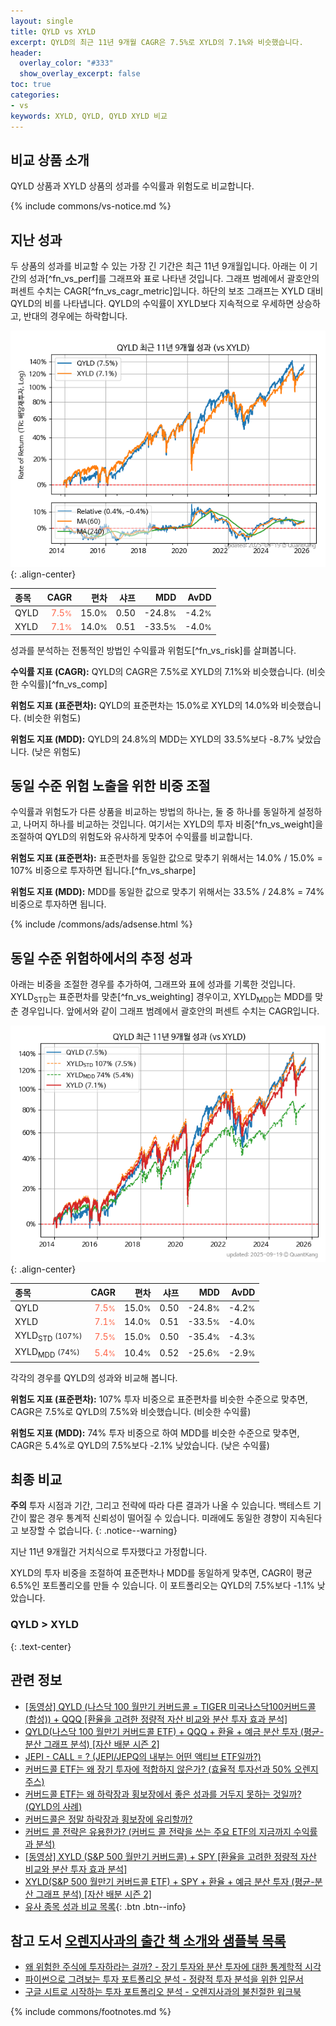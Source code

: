 ```yaml
---
layout: single
title: QYLD vs XYLD
excerpt: QYLD의 최근 11년 9개월 CAGR은 7.5%로 XYLD의 7.1%와 비슷했습니다.
header:
  overlay_color: "#333"
  show_overlay_excerpt: false
toc: true
categories:
- vs
keywords: XYLD, QYLD, QYLD XYLD 비교
---
```


## 비교 상품 소개


QYLD 상품과 XYLD 상품의 성과를 수익률과 위험도로 비교합니다.





{% include commons/vs-notice.md %}

## 지난 성과

두 상품의 성과를 비교할 수 있는 가장 긴 기간은 최근 11년 9개월입니다. 아래는 이 기간의 성과[^fn_vs_perf]를 그래프와 표로 나타낸 것입니다.
그래프 범례에서 괄호안의 퍼센트 수치는 CAGR[^fn_vs_cagr_metric]입니다.
하단의 보조 그래프는 XYLD 대비 QYLD의 비를 나타냅니다.
QYLD의 수익률이 XYLD보다 지속적으로 우세하면 상승하고, 반대의 경우에는 하락합니다.

![QYLD](/vs/images/qyld-vs-xyld_dual.png){: .align-center}

| **종목** | **CAGR** | **편차** | **샤프** | **MDD** | **AvDD** |
| :------------ | ------: | -----------: | -------: | ------: | -------: |
| QYLD | <span style="color: tomato">7.5<small>%</small></span> | 15.0<small>%</small> | 0.50 | -24.8<small>%</small> | -4.2<small>%</small> |
| XYLD | <span style="color: tomato">7.1<small>%</small></span> | 14.0<small>%</small> | 0.51 | -33.5<small>%</small> | -4.0<small>%</small> |

<!-- more -->


성과를 분석하는 전통적인 방법인 수익률과 위험도[^fn_vs_risk]를 살펴봅니다.

**수익률 지표 (CAGR):** QYLD의 CAGR은 7.5%로 XYLD의 7.1%와 비슷했습니다. (비슷한 수익률)[^fn_vs_comp]

**위험도 지표 (표준편차):** QYLD의 표준편차는 15.0%로 XYLD의 14.0%와 비슷했습니다. (비슷한 위험도)

**위험도 지표 (MDD):** QYLD의 24.8%의 MDD는 XYLD의 33.5%보다 -8.7% 낮았습니다. (낮은 위험도)



## 동일 수준 위험 노출을 위한 비중 조절

수익률과 위험도가 다른 상품을 비교하는 방법의 하나는, 둘 중 하나를 동일하게 설정하고, 나머지 하나를 비교하는 것입니다.
여기서는 XYLD의 투자 비중[^fn_vs_weight]을 조절하여 QYLD의 위험도와 유사하게 맞추어 수익률를 비교합니다.

**위험도 지표 (표준편차):** 표준편차를 동일한 값으로 맞추기 위해서는 14.0% / 15.0% = 107% 비중으로 투자하면 됩니다.[^fn_vs_sharpe]

**위험도 지표 (MDD):** MDD를 동일한 값으로 맞추기 위해서는 33.5% / 24.8% = 74% 비중으로 투자하면 됩니다.


{% include /commons/ads/adsense.html %}



## 동일 수준 위험하에서의 추정 성과

아래는 비중을 조절한 경우를 추가하여, 그래프와 표에 성과를 기록한 것입니다.
XYLD<sub>STD</sub>는 표준편차를 맞춘[^fn_vs_weighting] 경우이고, XYLD<sub>MDD</sub>는 MDD를 맞춘 경우입니다.
앞에서와 같이 그래프 범례에서 괄호안의 퍼센트 수치는 CAGR입니다.


![QYLD](/vs/images/qyld-vs-xyld.png){: .align-center}



| **종목** | **CAGR** | **편차** | **샤프** | **MDD** | **AvDD** |
| :------------ | ------: | -----------: | -------: | ------: | -------: |
| QYLD | <span style="color: tomato">7.5<small>%</small></span> | 15.0<small>%</small> | 0.50 | -24.8<small>%</small> | -4.2<small>%</small> |
| XYLD | <span style="color: tomato">7.1<small>%</small></span> | 14.0<small>%</small> | 0.51 | -33.5<small>%</small> | -4.0<small>%</small> |
| XYLD<sub>STD</sub> <small>(107%)</small> | <span style="color: tomato">7.5<small>%</small></span> | 15.0<small>%</small> | 0.50 | -35.4<small>%</small> | -4.3<small>%</small> |
| XYLD<sub>MDD</sub> <small>(74%)</small> | <span style="color: tomato">5.4<small>%</small></span> | 10.4<small>%</small> | 0.52 | -25.6<small>%</small> | -2.9<small>%</small> |



각각의 경우를 QYLD의 성과와 비교해 봅니다.

**위험도 지표 (표준편차):** 107% 투자 비중으로 표준편차를 비슷한 수준으로 맞추면, CAGR은 7.5%로 QYLD의 7.5%와 비슷했습니다. (비슷한 수익률)

**위험도 지표 (MDD):** 74% 투자 비중으로 하여 MDD를 비슷한 수준으로 맞추면, CAGR은 5.4%로 QYLD의 7.5%보다 -2.1% 낮았습니다. (낮은 수익률)




## 최종 비교

**주의** 투자 시점과 기간, 그리고 전략에 따라 다른 결과가 나올 수 있습니다. 백테스트 기간이 짧은 경우 통계적 신뢰성이 떨어질 수 있습니다. 미래에도 동일한 경향이 지속된다고 보장할 수 없습니다.
{: .notice--warning}

지난 11년 9개월간 거치식으로 투자했다고 가정합니다.

XYLD의 투자 비중을 조절하여 표준편차나 MDD를 동일하게 맞추면, CAGR이 평균 6.5%인 포트폴리오를 만들 수 있습니다.
이 포트폴리오는 QYLD의 7.5%보다 -1.1% 낮았습니다.

### QYLD &gt; XYLD
{: .text-center}


## 관련 정보

- [[동영상] QYLD (나스닥 100 월만기 커버드콜 = TIGER 미국나스닥100커버드콜(합성)) + QQQ [환율을 고려한 정량적 자산 비교와 분산 투자 효과 분석]](https://youtu.be/QPbmZsOUoaI)
- [QYLD(나스닥 100 월만기 커버드콜 ETF) + QQQ + 환율 + 예금 분산 투자 (평균-분산 그래프 분석) [자산 배분 시즌 2]](https://m.blog.naver.com/onuri2005/223927553247)
- [JEPI - CALL = ? (JEPI/JEPQ의 내부는 어떤 액티브 ETF일까?)](https://kongdori.tistory.com/256)
- [커버드콜 ETF는 왜 장기 투자에 적합하지 않은가? (효율적 투자선과 50% 오렌지 주스)](https://kongdori.tistory.com/244)
- [커버드콜 ETF는 왜 하락장과 횡보장에서 좋은 성과를 거두지 못하는 것일까? (QYLD의 사례)](https://kongdori.tistory.com/240)
- [커버드콜은 정말 하락장과 횡보장에 유리할까?](https://kongdori.tistory.com/238)
- [커버드 콜 전략은 유용한가? (커버드 콜 전략을 쓰는 주요 ETF의 지금까지 수익률과 분석)](https://kongdori.tistory.com/155)
- [[동영상] XYLD (S&P 500 월만기 커버드콜) + SPY [환율을 고려한 정량적 자산 비교와 분산 투자 효과 분석]](ttps://youtu.be/2K29k1fN9FE)
- [XYLD(S&P 500 월만기 커버드콜 ETF) + SPY + 환율 + 예금 분산 투자 (평균-분산 그래프 분석) [자산 배분 시즌 2]](https://m.blog.naver.com/onuri2005/223927414239)
- [유사 종목 성과 비교 목록](/vs/){: .btn .btn--info}


## 참고 도서 [오렌지사과의 출간 책 소개와 샘플북 목록](https://kongdori.tistory.com/691)

- [왜 위험한 주식에 투자하라는 걸까? - 장기 투자와 분산 투자에 대한 통계학적 시각](https://kongdori.tistory.com/421)
- [파이썬으로 그려보는 투자 포트폴리오 분석  - 정량적 투자 분석을 위한 입문서](https://kongdori.tistory.com/643)
- [구글 시트로 시작하는 투자 포트폴리오 분석 - 오렌지사과의 불친절한 워크북](https://kongdori.tistory.com/449)

{% include commons/footnotes.md %}